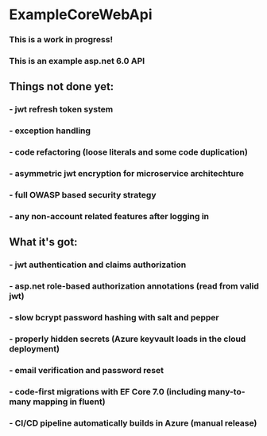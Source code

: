 # ExampleCoreWebApi
### This is a work in progress!
### This is an example asp.net 6.0 API
## Things not done yet:
### - jwt refresh token system
### - exception handling
### - code refactoring (loose literals and some code duplication)
### - asymmetric jwt encryption for microservice architechture
### - full OWASP based security strategy
### - any non-account related features after logging in
## What it's got:
### - jwt authentication and claims authorization
### - asp.net role-based authorization annotations (read from valid jwt)
### - slow bcrypt password hashing with salt and pepper
### - properly hidden secrets (Azure keyvault loads in the cloud deployment)
### - email verification and password reset
### - code-first migrations with EF Core 7.0 (including many-to-many mapping in fluent)
### - CI/CD pipeline automatically builds in Azure (manual release)
